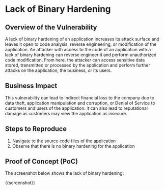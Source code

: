 # Lack of Binary Hardening

## Overview of the Vulnerability

A lack of binary hardening of an application increases its attack surface and leaves it open to code analysis, reverse engineering, or modification of the application. An attacker with access to the code of an application with a lack of binary hardening can reverse engineer it and perform unauthorized code modification. From here, the attacker can access sensitive data stored, transmitted or processed by the application and perform further attacks on the application, the business, or its users.

## Business Impact

This vulnerability can lead to indirect financial loss to the company due to data theft, application manipulation and corruption, or Denial of Service to customers and users of the application. It can also lead to reputational damage as customers may view the application as insecure.

## Steps to Reproduce

1. Navigate to the source code files of the application
1. Observe that there is no binary hardening for the application

## Proof of Concept (PoC)

The screenshot below shows the lack of binary hardening:

{{screenshot}}
